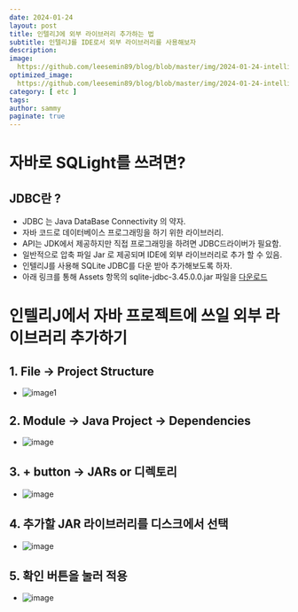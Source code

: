 ```yaml
---
date: 2024-01-24
layout: post
title: 인텔리J에 외부 라이브러리 추가하는 법
subtitle: 인텔리J를 IDE로서 외부 라이브러리를 사용해보자
description: 
image: 
  https://github.com/leesemin89/blog/blob/master/img/2024-01-24-intelliJ/IntelliJ%20title.png?raw=true
optimized_image:    
  https://github.com/leesemin89/blog/blob/master/img/2024-01-24-intelliJ/p_IntelliJ%20title.png?raw=true
category: [ etc ]
tags:  
author: sammy
paginate: true
---
```


# 자바로 SQLight를 쓰려면?

## JDBC란 ?  

- JDBC 는 Java DataBase Connectivity 의 약자.
- 자바 코드로 데이터베이스 프로그래밍을 하기 위한 라이브러리.
- API는 JDK에서 제공하지만 직접 프로그래밍을 하려면 JDBC드라이버가 필요함.
- 일반적으로 압축 파일 Jar 로 제공되며 IDE에 외부 라이브러리로 추가 할 수 있음.
- 인텔리J를 사용해 SQLite JDBC를 다운 받아 추가해보도록 하자.
- 아래 링크를 통해 Assets 항목의 sqlite-jdbc-3.45.0.0.jar 파일을 [다운로드](https://github.com/xerial/sqlite-jdbc/releases/tag/3.45.0.0)
  

# 인텔리J에서 자바 프로젝트에 쓰일 외부 라이브러리 추가하기

## 1. File -> Project Structure  
  + ![image1](https://github.com/leesemin89/blog/blob/master/img/2024-01-24-intelliJ/IntelliJ.png?raw=true)

## 2. Module -> Java Project -> Dependencies
  + ![image](https://github.com/leesemin89/blog/blob/master/img/2024-01-24-intelliJ/IntelliJ2.png?raw=true)
   
## 3. + button -> JARs or 디렉토리    
   + ![image](https://github.com/leesemin89/blog/blob/master/img/2024-01-24-intelliJ/IntelliJ3.png?raw=true)
     
## 4. 추가할 JAR 라이브러리를 디스크에서 선택
   + ![image](https://github.com/leesemin89/blog/blob/master/img/2024-01-24-intelliJ/IntelliJ4.png?raw=true)
     
## 5. 확인 버튼을 눌러 적용
   + ![image](https://github.com/leesemin89/blog/blob/master/img/2024-01-24-intelliJ/IntelliJ5.png?raw=true)
